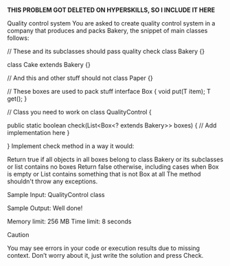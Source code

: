 ******THIS PROBLEM GOT DELETED ON HYPERSKILLS, SO I INCLUDE IT HERE******

Quality control system
You are asked to create quality control system in a company that produces and packs Bakery, the snippet of main classes follows:

// These and its subclasses should pass quality check
class Bakery {}

class Cake extends Bakery {}

// And this and other stuff should not
class Paper {}

// These boxes are used to pack stuff
interface Box<T> {
    void put(T item);
    T get();
}

// Class you need to work on
class QualityControl {
  
  public static boolean check(List<Box<? extends Bakery>> boxes) {
      // Add implementation here
  }
  
}
Implement check method in a way it would:

Return true if all objects in all boxes belong to class Bakery or its subclasses or list contains no boxes
Return false otherwise, including cases when Box is empty or List contains something that is not Box at all
The method shouldn't throw any exceptions.


Sample Input:
QualityControl class

Sample Output:
Well done!



Memory limit: 256 MB
Time limit: 8 seconds

Caution

You may see errors in your code or execution results due to missing context. Don’t worry about it, just write the solution and press Check.
